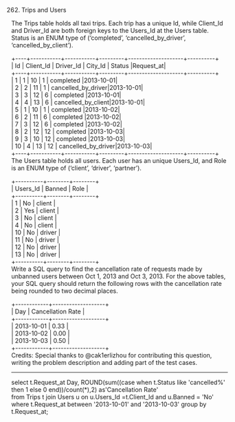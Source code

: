 262. Trips and Users

The Trips table holds all taxi trips. Each trip has a unique Id, while Client_Id and Driver_Id are both foreign keys to the Users_Id at the Users table. Status is an ENUM type of (‘completed’, ‘cancelled_by_driver’, ‘cancelled_by_client’).

+----+-----------+-----------+---------+--------------------+----------+  
| Id | Client_Id | Driver_Id | City_Id |        Status      |Request_at|  
+----+-----------+-----------+---------+--------------------+----------+  
| 1  |     1     |    10     |    1    |     completed      |2013-10-01|  
| 2  |     2     |    11     |    1    | cancelled_by_driver|2013-10-01|  
| 3  |     3     |    12     |    6    |     completed      |2013-10-01|  
| 4  |     4     |    13     |    6    | cancelled_by_client|2013-10-01|  
| 5  |     1     |    10     |    1    |     completed      |2013-10-02|  
| 6  |     2     |    11     |    6    |     completed      |2013-10-02|  
| 7  |     3     |    12     |    6    |     completed      |2013-10-02|  
| 8  |     2     |    12     |    12   |     completed      |2013-10-03|  
| 9  |     3     |    10     |    12   |     completed      |2013-10-03|  
| 10 |     4     |    13     |    12   | cancelled_by_driver|2013-10-03|  
+----+-----------+-----------+---------+--------------------+----------+  
The Users table holds all users. Each user has an unique Users_Id, and Role is an ENUM type of (‘client’, ‘driver’, ‘partner’).

+----------+--------+--------+  
| Users_Id | Banned |  Role  |  
+----------+--------+--------+  
|    1     |   No   | client |  
|    2     |   Yes  | client |  
|    3     |   No   | client |  
|    4     |   No   | client |  
|    10    |   No   | driver |  
|    11    |   No   | driver |  
|    12    |   No   | driver |  
|    13    |   No   | driver |  
+----------+--------+--------+  
Write a SQL query to find the cancellation rate of requests made by unbanned users between Oct 1, 2013 and Oct 3, 2013. For the above tables, your SQL query should return the following rows with the cancellation rate being rounded to two decimal places.

+------------+-------------------+  
|     Day    | Cancellation Rate |  
+------------+-------------------+  
| 2013-10-01 |       0.33        |  
| 2013-10-02 |       0.00        |  
| 2013-10-03 |       0.50        |  
+------------+-------------------+  
Credits:
Special thanks to @cak1erlizhou for contributing this question, writing the problem description and adding part of the test cases.

------------------------------------------------------------------------------------------------

select t.Request_at Day, ROUND(sum((case when t.Status like 'cancelled%' then 1 else 0 end))/count(*),2) as'Cancellation Rate'  
from Trips t join Users u on u.Users_Id =t.Client_Id and u.Banned = 'No'  
where t.Request_at between '2013-10-01' and '2013-10-03' 
group by t.Request_at;